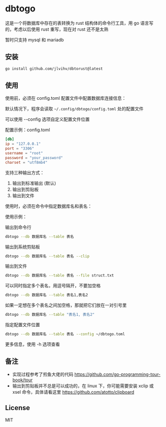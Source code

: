 # dbtogo

这是一个将数据库中存在的表转换为 rust 结构体的命令行工具，用 go 语言写的，考虑以后使用 rust 重写，现在对 rust 还不是太熟

暂时只支持 mysql 和 mariadb

## 安装

```bash
go install github.com/jlvihv/dbtorust@latest
```

## 使用

使用前，必须在 config.toml 配置文件中配置数据库连接信息：

默认情况下，程序会读取 `~/.config/dbtogo/config.toml` 处的配置文件

可以使用 --config 选项自定义配置文件位置

配置示例：config.toml

```toml
[db]
ip = "127.0.0.1"
port = "3306"
username = "root"
password = "your_password"
charset = "utf8mb4"
```

支持三种输出方式：
1. 输出到标准输出 (默认)
2. 输出到剪贴板
3. 输出到文件

使用时，必须在命令中指定数据库名和表名：

使用示例：

输出到命令行
```bash
dbtogo --db 数据库名 --table 表名
```

输出到系统剪贴板
```bash
dbtogo --db 数据库名 --table 表名 --clip
```

输出到文件
```bash
dbtogo --db 数据库名 --table 表名 --file struct.txt
```

可以同时指定多个表名，用逗号隔开，不要加空格
```bash
dbtogo --db 数据库名 --table 表名1,表名2
```

如果一定想在多个表名之间加空格，那就把它们放在一对引号里
```bash
dbtogo --db 数据库名 --table "表名1, 表名2"
```

指定配置文件位置
```bash
dbtogo --db 数据库名 --table 表名 --config ~/dbtogo.toml
```

更多信息，使用 -h 选项查看

## 备注

- 实现过程参考了煎鱼大佬的代码 https://github.com/go-programming-tour-book/tour
- 输出到剪贴板并不总是可以成功的，在 linux 下，你可能需要安装 xclip 或 xsel 命令，具体请看这里 https://github.com/atotto/clipboard

## License

MIT
